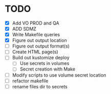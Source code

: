 # TODO
- [X] Add VO PROD and QA
- [X] ADD SDMZ
- [X] Write Makefile queries
- [X] Figure out output location
- [ ] Figure out output format(s)
- [ ] Create HTML page(s)
- [ ] Build out kustomize deploy
  - [ ] Use secrets in volumes
  - [ ] Secret creation with Make
- [ ] Modify scripts to use volume secret location
- [ ] refactor makefile
- [ ] rename files dir to secrets